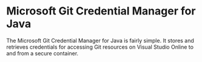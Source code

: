 Microsoft Git Credential Manager for Java
=========================================
The Microsoft Git Credential Manager for Java is fairly simple. It stores and retrieves credentials for accessing Git resources on Visual Studio Online to and from a secure container.
